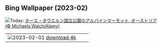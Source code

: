 ## Bing Wallpaper (2023-02)
![](https://www.bing.com/th?id=OHR.GroundhogThree_JA-JP6525228298_UHD.jpg&w=1000)Today: [ホーエ・タウエルン国立公園のアルパインマーモット, オーストリア (© Michaela Walch/Alamy)](https://www.bing.com/th?id=OHR.GroundhogThree_JA-JP6525228298_UHD.jpg)

|      |      |      |
| :----: | :----: | :----: |
|![](https://www.bing.com/th?id=OHR.TangleCreekFalls_JA-JP6469824642_UHD.jpg&pid=hp&w=384&h=216&rs=1&c=4)2023-02-01 [download 4k](https://www.bing.com/th?id=OHR.TangleCreekFalls_JA-JP6469824642_UHD.jpg)|